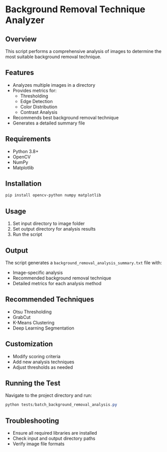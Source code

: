 # Background Removal Technique Analyzer

## Overview
This script performs a comprehensive analysis of images to determine the most suitable background removal technique.

## Features
- Analyzes multiple images in a directory
- Provides metrics for:
  - Thresholding
  - Edge Detection
  - Color Distribution
  - Contrast Analysis
- Recommends best background removal technique
- Generates a detailed summary file

## Requirements
- Python 3.8+
- OpenCV
- NumPy
- Matplotlib

## Installation
```powershell
pip install opencv-python numpy matplotlib
```

## Usage
1. Set input directory to image folder
2. Set output directory for analysis results
3. Run the script

## Output
The script generates a `background_removal_analysis_summary.txt` file with:
- Image-specific analysis
- Recommended background removal technique
- Detailed metrics for each analysis method

## Recommended Techniques
- Otsu Thresholding
- GrabCut
- K-Means Clustering
- Deep Learning Segmentation

## Customization
- Modify scoring criteria
- Add new analysis techniques
- Adjust thresholds as needed

## Running the Test
Navigate to the project directory and run:
```powershell
python tests/batch_background_removal_analysis.py
```

## Troubleshooting
- Ensure all required libraries are installed
- Check input and output directory paths
- Verify image file formats
